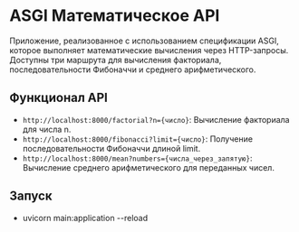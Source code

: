 # ASGI Математическое API

Приложение, реализованное с использованием спецификации ASGI, которое выполняет математические вычисления через HTTP-запросы. Доступны три маршрута для вычисления факториала, последовательности Фибоначчи и среднего арифметического.

## Функционал API

- `http://localhost:8000/factorial?n={число}`: Вычисление факториала для числа n.
- `http://localhost:8000/fibonacci?limit={число}`: Получение последовательности Фибоначчи длиной limit.
- `http://localhost:8000/mean?numbers={числа_через_запятую}`: Вычисление среднего арифметического для переданных чисел.

## Запуск

- uvicorn main:application --reload
